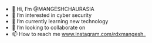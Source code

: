 - 👋 Hi, I’m @MANGESHCHAURASIA
- 👀 I’m interested in cyber security
- 🌱 I’m currently learning new technology
- 💞️ I’m looking to collaborate on 
- 📫 How to reach me www.instagram.com/rdxmangesh_
